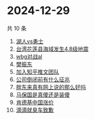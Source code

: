 # 2024-12-29

共 10 条

<!-- BEGIN -->
<!-- 最后更新时间 Sun Dec 29 2024 01:03:28 GMT+0800 (China Standard Time) -->

1. [湖人vs勇士](https://www.zhihu.com/search?q=湖人vs勇士)
1. [台湾花莲县海域发生4.8级地震](https://www.zhihu.com/search?q=台湾花莲县海域发生4.8级地震)
1. [wbg对战al](https://www.zhihu.com/search?q=wbg对战al)
1. [樊振东](https://www.zhihu.com/search?q=樊振东)
1. [加入知乎推文团队](https://www.zhihu.com/search?q=加入知乎推文团队)
1. [公司倒闭前有什么征兆](https://www.zhihu.com/search?q=公司倒闭前有什么征兆)
1. [胖东来真有网上说的那么好吗](https://www.zhihu.com/search?q=胖东来真有网上说的那么好吗)
1. [马保国是真傻还是装傻](https://www.zhihu.com/search?q=马保国是真傻还是装傻)
1. [肯德基中国涨价](https://www.zhihu.com/search?q=肯德基中国涨价)
1. [滴滴就臭车致歉](https://www.zhihu.com/search?q=滴滴就臭车致歉)

<!-- END -->
